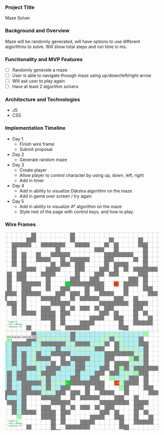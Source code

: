 ### Project Title
Maze Solver

### Background and Overview
Maze will be randomly generated, will have options to use different algorithms to solve. Will show total steps and run time in ms.

### Functionality and MVP Features
- [ ] Randomly generate a maze
- [ ] User is able to navigate through maze using up/down/left/right arrow
- [ ] Will ask user to play again
- [ ] Have at least 2 algorithm solvers

### Architecture and Technologies
* JS
* CSS

### Implementation Timeline
 * Day 1
   * Finish wire frame
   * Submit proposal
 * Day 2
   * Generate random maze
 * Day 3
   * Create player
   * Allow player to control character by using up, down, left, right
   * Add in timer
 * Day 4
   * Add in ability to visualize Dijkstra algorithm on the maze
   * Add in game over screen / try again
 * Day 5
   * Add in ability to visualize A* algorithm on the maze
   * Style rest of the page with control keys, and how to play.

### Wire Frames

<img src="./images/ss1.png" width="600px">
<img src="./images/ss2.png" width="600px">